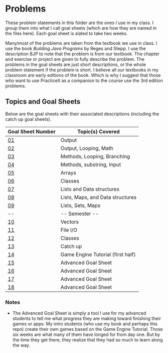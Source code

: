# Problems
These problem statements in this folder are the ones I use in my class.  I group them into what I call goal sheets (which are how they are named in the files here).  Each goal sheet is slated to take two weeks.

Many/most of the problems are taken from the textbook we use in class.  I use the book *Building Java Programs* by Reges and Stepp.  I use the description BJP to note that the problem is from our textbook.  The chapter and exercise or project are given to fully describe the problem.  The problems in the goal sheets are just short descriptions, or the whole problem statement if the problem is short.  I believe all our textbooks in my classroom are early editions of the book.  Which is why I suggest that those who want to use PracticeIt as a companion to the course use the 3rd edition problems.

## Topics and Goal Sheets
Below are the goal sheets with their associated descriptions (including the catch up goal sheets).

Goal Sheet Number | Topic(s) Covered
----------------- | ----------------
[01](https://github.com/MichaelTMiyoshi/JavaWithMiyoshi/blob/master/Problems/GoalSheet01.md) | Output
[02](https://github.com/MichaelTMiyoshi/JavaWithMiyoshi/edit/master/Problems/GoalSheet02.md) | Output, Looping, Math
[03](https://github.com/MichaelTMiyoshi/JavaWithMiyoshi/edit/master/Problems/GoalSheet03.md) | Methods, Looping, Branching
[04](https://github.com/MichaelTMiyoshi/JavaWithMiyoshi/edit/master/Problems/GoalSheet04.md) | Methods, substring, Input
[05](https://github.com/MichaelTMiyoshi/JavaWithMiyoshi/edit/master/Problems/GoalSheet05.md) | Arrays
[06](https://github.com/MichaelTMiyoshi/JavaWithMiyoshi/edit/master/Problems/GoalSheet06.md) | Classes
[07](https://github.com/MichaelTMiyoshi/JavaWithMiyoshi/blob/master/Problems/GoalSheet07.md) | Lists and Data structures
[08](https://github.com/MichaelTMiyoshi/JavaWithMiyoshi/edit/master/Problems/GoalSheet08.md) | Lists, Maps, and Data structures
[09](https://github.com/MichaelTMiyoshi/JavaWithMiyoshi/edit/master/Problems/GoalSheet09.md) | Lists, Sets, Maps
-- | -- Semester --
[10](https://github.com/MichaelTMiyoshi/JavaWithMiyoshi/edit/master/Problems/GoalSheet10.md) | Vectors
[11](https://github.com/MichaelTMiyoshi/JavaWithMiyoshi/edit/master/Problems/GoalSheet11.md) | File I/O
[12](https://github.com/MichaelTMiyoshi/JavaWithMiyoshi/edit/master/Problems/GoalSheet12.md) | Classes
[13](https://github.com/MichaelTMiyoshi/JavaWithMiyoshi/edit/master/Problems/GoalSheet13.md) | Catch up
[14](https://github.com/MichaelTMiyoshi/JavaWithMiyoshi/edit/master/Problems/GoalSheet14.md) | Game Engine Tutorial (first half)
[15](https://github.com/MichaelTMiyoshi/JavaWithMiyoshi/edit/master/Problems/GoalSheet15.md) | Advanced Goal Sheet
[16](https://github.com/MichaelTMiyoshi/JavaWithMiyoshi/edit/master/Problems/GoalSheet15.md) | Advanced Goal Sheet
[17](https://github.com/MichaelTMiyoshi/JavaWithMiyoshi/edit/master/Problems/GoalSheet15.md) | Advanced Goal Sheet
[18](https://github.com/MichaelTMiyoshi/JavaWithMiyoshi/edit/master/Problems/GoalSheet15.md) | Advanced Goal Sheet

### Notes
* The Advanced Goal Sheet is simply a tool I use for my advanced students to tell me what progress they are making toward finishing their games or apps.  My intro students (who use my book and perhaps this repo) create their own games based on the Game Engine Tutorial.  Those six weeks are what many of them have longed for from day one.  But by the time they get there, they realize that they had so much to learn along the way.
